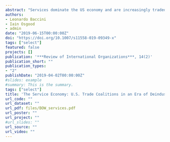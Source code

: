 ```yaml
---
abstract: "Services dominate the US economy and are increasingly traded across borders yet little is known about service firms’ trade policy objectives or lobbying activities. We fill this gap by examining services’ political engagement on trade policy as manifested through lobbying, public positions on trade, and reports issued by U.S. Industry Trade Advisory Committees. We document for the first time that service firms are highly active in the politics of US trade agreements and, compared to firms in goods-producing industries, are much less likely to disagree over trade. Instead, service firms are almost uniformly supportive of US trade agreements, which we explain by focusing on the stark US comparative advantage in services. Service firms are therefore a key constituency for deeper international economic cooperation, helping to explain the present era of global integration despite tough times for uncompetitive US manufacturing. We expect service producers to join the defense of global economic order against emergent populism."
authors:
- Leonardo Baccini
- Iain Osgood
- admin
date: "2019-06-15T00:00:00Z"
doi: "https://doi.org/10.1007/s11558-019-09349-x"
tags: ["select"]
featured: false
projects: []
publication: '***Review of International Organizations***, 14(2)'
publication_short: ""
publication_types:
- "2"
publishDate: "2019-04-02T00:00:00Z"
#slides: example
#summary: This is the summary.
tags: ["select"]
title: 'The Service Economy: U.S. Trade Coalitions in an Era of Deindustrialization'
url_code: ""
url_dataset: ""
url_pdf: files/BOW_services.pdf
url_poster: ""
url_project: ""
#url_slides: ""
url_source: ""
url_video: ""
---
```



